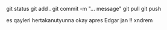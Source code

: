 git status
git add .
git commit -m "... message"
git pull
git push

es qayleri hertakanutyunna
okay apres Edgar jan !! xndrem
